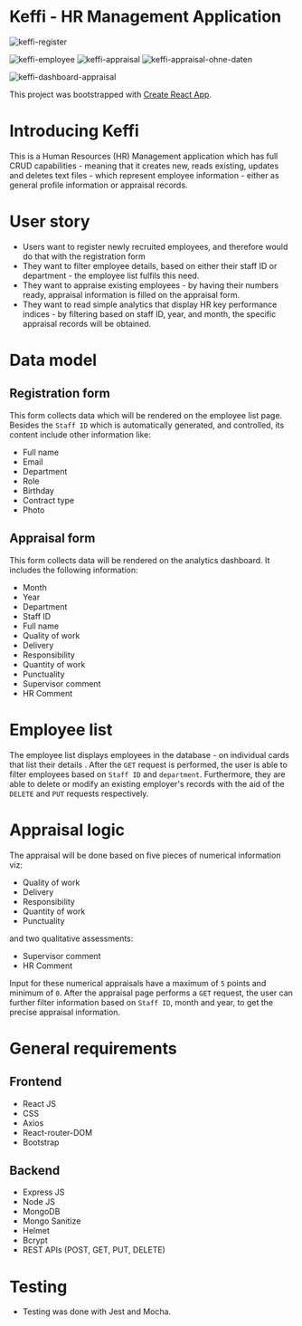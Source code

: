 # Keffi - HR Management Application


![keffi-register](https://user-images.githubusercontent.com/72194611/164046336-f088be36-76f6-47da-8d73-e9b4263afad7.JPG)

![keffi-employee](https://user-images.githubusercontent.com/72194611/164046369-b70cd9f2-2894-493c-91fe-8dce743f3275.JPG)
![keffi-appraisal](https://user-images.githubusercontent.com/72194611/164046400-d14a26cd-99b3-4ef9-be21-844f6915f65f.JPG)
![keffi-appraisal-ohne-daten](https://user-images.githubusercontent.com/72194611/164046436-24220ea9-2fea-480f-9876-95d376a9f4cd.JPG)

![keffi-dashboard-appraisal](https://user-images.githubusercontent.com/72194611/164046674-fcc3c8c8-7d99-4ec1-b90c-c71b7f8b9882.JPG)

This project was bootstrapped with [Create React App](https://github.com/facebook/create-react-app).

# Introducing Keffi
This is a Human Resources (HR) Management application which has full CRUD capabilities - meaning that it creates new, reads existing, updates and deletes text files - which represent employee information - either as general profile information or appraisal records.

# User story
 - Users want to register newly recruited employees, and therefore would do that with the registration form
 - They want to filter employee details, based on either their staff ID or department - the employee list fulfils this need.
 - They want to appraise existing employees - by having their numbers ready, appraisal information is filled on the appraisal form.
 - They want to read simple analytics that display HR key performance indices - by filtering based on staff ID, year, and month, the specific appraisal records will be      obtained.

# Data model
  ## Registration form
  This form collects data which will be rendered on the employee list page. Besides the `Staff ID` which is automatically generated, and controlled, its content include   other information like:
  - Full name
  - Email
  - Department
  - Role
  - Birthday
  - Contract type
  - Photo

  ## Appraisal form
  This form collects data will be rendered on the analytics dashboard. It includes the following information:
  - Month
  - Year
  - Department
  - Staff ID
  - Full name
  - Quality of work
  - Delivery
  - Responsibility
  - Quantity of work
  - Punctuality
  - Supervisor comment
  - HR Comment

 # Employee list
 The employee list displays employees in the database - on individual cards that list their details . After the `GET` request is performed, the user is able to filter  employees based on `Staff ID` and `department`.
 Furthermore, they are able to delete or modify an existing employer's records with the aid of the `DELETE` and `PUT` requests respectively.
 
 # Appraisal logic
 The appraisal will be done based on five pieces of numerical information viz:
  - Quality of work
  - Delivery
  - Responsibility
  - Quantity of work
  - Punctuality

 and two qualitative assessments:
  - Supervisor comment
  - HR Comment
  
  Input for these numerical appraisals have a maximum of `5` points and minimum of `0`.
  After the appraisal page performs a `GET` request, the user can further filter information based on `Staff ID`, month and year, to get the precise appraisal
  information.
  
  # General requirements
  
   ## Frontend
   - React JS
   - CSS
   - Axios
   - React-router-DOM
   - Bootstrap

   ## Backend
   - Express JS
   - Node JS
   - MongoDB
   - Mongo Sanitize
   - Helmet
   - Bcrypt
   - REST APIs (POST, GET, PUT, DELETE)

  # Testing
  
  - Testing was done with Jest and Mocha.
  
